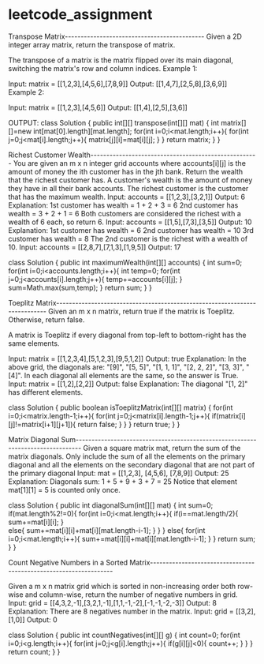 # leetcode_assignment
Transpose Matrix--------------------------------------------
Given a 2D integer array matrix, return the transpose of matrix.

The transpose of a matrix is the matrix flipped over its main diagonal, switching the matrix's row and column indices.
Example 1:

Input: matrix = [[1,2,3],[4,5,6],[7,8,9]]
Output: [[1,4,7],[2,5,8],[3,6,9]]
Example 2:

Input: matrix = [[1,2,3],[4,5,6]]
Output: [[1,4],[2,5],[3,6]]

OUTPUT:
class Solution {
    public int[][] transpose(int[][] mat) {
        int matrix[][]=new int[mat[0].length][mat.length];
        for(int i=0;i<mat.length;i++){
            for(int j=0;j<mat[i].length;j++){
                matrix[j][i]=mat[i][j];
            }
        }
        return matrix;
    }
}


Richest Customer Wealth-----------------------------------------------------
You are given an m x n integer grid accounts where accounts[i][j] is the amount of money the i​​​​​​​​​​​th​​​​ customer has in the j​​​​​​​​​​​th​​​​ bank. Return the wealth that the richest customer has.
A customer's wealth is the amount of money they have in all their bank accounts. The richest customer is the customer that has the maximum wealth.
Input: accounts = [[1,2,3],[3,2,1]]
Output: 6
Explanation:
1st customer has wealth = 1 + 2 + 3 = 6
2nd customer has wealth = 3 + 2 + 1 = 6
Both customers are considered the richest with a wealth of 6 each, so return 6.
Input: accounts = [[1,5],[7,3],[3,5]]
Output: 10
Explanation: 
1st customer has wealth = 6
2nd customer has wealth = 10 
3rd customer has wealth = 8
The 2nd customer is the richest with a wealth of 10.
Input: accounts = [[2,8,7],[7,1,3],[1,9,5]]
Output: 17

class Solution {
    public int maximumWealth(int[][] accounts) {
        int sum=0;
        for(int i=0;i<accounts.length;i++){
            int temp=0;
            for(int j=0;j<accounts[i].length;j++){
                temp+=accounts[i][j];
            }
            sum=Math.max(sum,temp);
        }
        return sum;
    }
}

Toeplitz Matrix---------------------------------------------------------------------------
Given an m x n matrix, return true if the matrix is Toeplitz. Otherwise, return false.

A matrix is Toeplitz if every diagonal from top-left to bottom-right has the same elements.

 Input: matrix = [[1,2,3,4],[5,1,2,3],[9,5,1,2]]
Output: true
Explanation:
In the above grid, the diagonals are:
"[9]", "[5, 5]", "[1, 1, 1]", "[2, 2, 2]", "[3, 3]", "[4]".
In each diagonal all elements are the same, so the answer is True.
Input: matrix = [[1,2],[2,2]]
Output: false
Explanation:
The diagonal "[1, 2]" has different elements.

class Solution {
    public boolean isToeplitzMatrix(int[][] matrix) {
        for(int i=0;i<matrix.length-1;i++){
            for(int j=0;j<matrix[i].length-1;j++){
                if(matrix[i][j]!=matrix[i+1][j+1]){
                    return false;
                }
            }
        }
        return true;
    }
}

Matrix Diagonal Sum--------------------------------------------------------------------------------
Given a square matrix mat, return the sum of the matrix diagonals.
Only include the sum of all the elements on the primary diagonal and all the elements on the secondary diagonal that are not part of the primary diagonal
Input: mat = [[1,2,3],
              [4,5,6],
              [7,8,9]]
Output: 25
Explanation: Diagonals sum: 1 + 5 + 9 + 3 + 7 = 25
Notice that element mat[1][1] = 5 is counted only once.


 class Solution {
    public int diagonalSum(int[][] mat) {
        int sum=0;
        if(mat.length%2!=0){
        for(int i=0;i<mat.length;i++){
           if(i==mat.length/2){
               sum+=mat[i][i];
           }  
           else{
               sum+=mat[i][i]+mat[i][mat.length-i-1];
           }
        }
    }
    else{
        for(int i=0;i<mat.length;i++){
            sum+=mat[i][i]+mat[i][mat.length-i-1];
        }
    }
    return sum;
}
}

Count Negative Numbers in a Sorted Matrix------------------------------------------------------------------

Given a m x n matrix grid which is sorted in non-increasing order both row-wise and column-wise, return the number of negative numbers in grid.
Input: grid = [[4,3,2,-1],[3,2,1,-1],[1,1,-1,-2],[-1,-1,-2,-3]]
Output: 8
Explanation: There are 8 negatives number in the matrix.
Input: grid = [[3,2],[1,0]]
Output: 0

class Solution {
    public int countNegatives(int[][] g) {
        int count=0;
        for(int i=0;i<g.length;i++){
            for(int j=0;j<g[i].length;j++){
                if(g[i][j]<0){
                    count++;
                }
            }
        }
        return count;
    }
}
